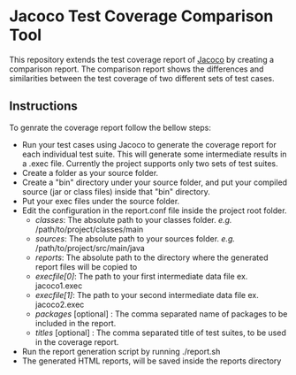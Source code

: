 # Jacoco Test Coverage Comparison Tool

This repository extends the test coverage report of [Jacoco] by creating a comparison report. The comparison report shows the differences and similarities
between the test coverage of two different sets of test cases.

## Instructions
To genrate the coverage report follow the bellow steps:
- Run your test cases using Jacoco to generate the coverage report for each individual test suite. This will generate some intermediate results in a .exec file. Currently the project supports only two sets of test suites.
- Create a folder as your source folder.
- Create a "bin" directory under your source folder, and put your compiled source (jar or class files) inside that "bin" directory.
- Put your exec files under the source folder.
- Edit the configuration in the report.conf file inside the project root folder.
    - *classes*: The absolute path to your classes folder. *e.g.* /path/to/project/classes/main
    - *sources*: The absolute path to your sources folder. *e.g.* /path/to/project/src/main/java
    - *reports*: The absolute path to the directory where the generated report files will be copied to
    - *execfile[0]*: The path to your first intermediate data file ex. jacoco1.exec
    - *execfile[1]*: The path to your second intermediate data file ex. jacoco2.exec
    - *packages* [optional] : The comma separated name of packages to be included in the report.
    - *titles* [optional] : The comma separated title of test suites, to be used in the coverage report.
- Run the report generation script by running ./report.sh
- The generated HTML reports, will be saved inside the reports directory

[Jacoco]:http://www.eclemma.org/jacoco/
